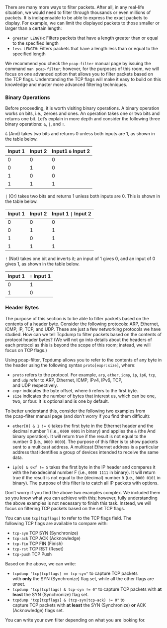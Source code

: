 There are many more ways to filter packets. After all, in any real-life situation, we would need to filter through thousands or even millions of packets. It is indispensable to be able to express the exact packets to display. For example, we can limit the displayed packets to those smaller or larger than a certain length:

- `greater LENGTH`: Filters packets that have a length greater than or equal to the specified length
- `less LENGTH`: Filters packets that have a length less than or equal to the specified length

We recommend you check the `pcap-filter` manual page by issuing the command `man pcap-filter`; however, for the purposes of this room, we will focus on one advanced option that allows you to filter packets based on the TCP flags. Understanding the TCP flags will make it easy to build on this knowledge and master more advanced filtering techniques.

### Binary Operations

Before proceeding, it is worth visiting binary operations. A binary operation works on bits, i.e., zeroes and ones. An operation takes one or two bits and returns one bit. Let’s explain in more depth and consider the following three binary operations: `&`, `|`, and `!`.

`&` (And) takes two bits and returns 0 unless both inputs are 1, as shown in the table below.

|Input 1|Input 2|Input1 `&` Input 2|
|---|---|---|
|0|0|0|
|0|1|0|
|1|0|0|
|1|1|1|

`|` (Or) takes two bits and returns 1 unless both inputs are 0. This is shown in the table below.

|Input 1|Input 2|Input 1 `\|` Input 2|
|---|---|---|
|0|0|0|
|0|1|1|
|1|0|1|
|1|1|1|

`!` (Not) takes one bit and inverts it; an input of 1 gives 0, and an input of 0 gives 1, as shown in the table below.

|Input 1|`!` Input 1|
|---|---|
|0|1|
|1|0|

### Header Bytes

The purpose of this section is to be able to filter packets based on the contents of a header byte. Consider the following protocols: ARP, Ethernet, ICMP, IP, TCP, and UDP. These are just a few networking protocols we have studied. How can we tell Tcpdump to filter packets based on the contents of protocol header bytes? (We will not go into details about the headers of each protocol as this is beyond the scope of this room; instead, we will focus on TCP flags.)

Using pcap-filter, Tcpdump allows you to refer to the contents of any byte in the header using the following syntax `proto[expr:size]`, where:

- `proto` refers to the protocol. For example, `arp`, `ether`, `icmp`, `ip`, `ip6`, `tcp`, and `udp` refer to ARP, Ethernet, ICMP, IPv4, IPv6, TCP, and UDP respectively.
- `expr` indicates the byte offset, where `0` refers to the first byte.
- `size` indicates the number of bytes that interest us, which can be one, two, or four. It is optional and is one by default.

To better understand this, consider the following two examples from the pcap-filter manual page (and don’t worry if you find them difficult):

- `ether[0] & 1 != 0` takes the first byte in the Ethernet header and the decimal number 1 (i.e., `0000 0001` in binary) and applies the `&` (the And binary operation). It will return true if the result is not equal to the number 0 (i.e., `0000 0000`). The purpose of this filter is to show packets sent to a multicast address. A multicast Ethernet address is a particular address that identifies a group of devices intended to receive the same data.  
    
- `ip[0] & 0xf != 5` takes the first byte in the IP header and compares it with the hexadecimal number F (i.e., `0000 1111` in binary). It will return true if the result is not equal to the (decimal) number 5 (i.e., `0000 0101` in binary). The purpose of this filter is to catch all IP packets with options.

Don’t worry if you find the above two examples complex. We included them so you know what you can achieve with this; however, fully understanding the above examples is not necessary to finish this task. Instead, we will focus on filtering TCP packets based on the set TCP flags.

You can use `tcp[tcpflags]` to refer to the TCP flags field. The following TCP flags are available to compare with:

- `tcp-syn` TCP SYN (Synchronize)
- `tcp-ack` TCP ACK (Acknowledge)
- `tcp-fin` TCP FIN (Finish)
- `tcp-rst` TCP RST (Reset)
- `tcp-push` TCP Push

Based on the above, we can write:

- `tcpdump "tcp[tcpflags] == tcp-syn"` to capture TCP packets with **only** the SYN (Synchronize) flag set, while all the other flags are unset.
- `tcpdump "tcp[tcpflags] & tcp-syn != 0"` to capture TCP packets with **at least** the SYN (Synchronize) flag set.
- `tcpdump "tcp[tcpflags] & (tcp-syn|tcp-ack) != 0"` to capture TCP packets with **at least** the SYN (Synchronize) **or** ACK (Acknowledge) flags set.

You can write your own filter depending on what you are looking for.